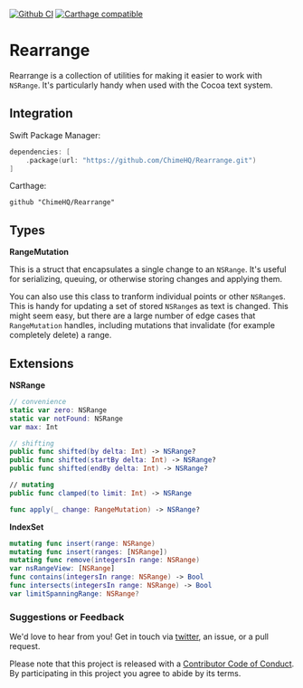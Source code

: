 [![Github CI](https://github.com/ChimeHQ/Rearrange/workflows/CI/badge.svg)](https://github.com/ChimeHQ/Rearrange/actions)
[![Carthage compatible](https://img.shields.io/badge/Carthage-compatible-4BC51D.svg)](https://github.com/Carthage/Carthage)

# Rearrange

Rearrange is a collection of utilities for making it easier to work with `NSRange`. It's particularly handy when used with the Cocoa text system.

## Integration

Swift Package Manager:

```swift
dependencies: [
    .package(url: "https://github.com/ChimeHQ/Rearrange.git")
]
```

Carthage:

```
github "ChimeHQ/Rearrange"
```

## Types

**RangeMutation**

This is a struct that encapsulates a single change to an `NSRange`. It's useful for serializing, queuing, or otherwise storing changes and applying them.

You can also use this class to tranform individual points or other `NSRange`s. This is handy for updating a set of stored `NSRange`s as text is changed. This might seem easy, but there are a large number of edge cases that `RangeMutation` handles, including mutations that invalidate (for example completely delete) a range. 

## Extensions

**NSRange**

```swift
// convenience
static var zero: NSRange
static var notFound: NSRange
var max: Int

// shifting
public func shifted(by delta: Int) -> NSRange?
public func shifted(startBy delta: Int) -> NSRange?
public func shifted(endBy delta: Int) -> NSRange?

// mutating
public func clamped(to limit: Int) -> NSRange

func apply(_ change: RangeMutation) -> NSRange?
```

**IndexSet**

```swift
mutating func insert(range: NSRange)
mutating func insert(ranges: [NSRange])
mutating func remove(integersIn range: NSRange)
var nsRangeView: [NSRange]
func contains(integersIn range: NSRange) -> Bool
func intersects(integersIn range: NSRange) -> Bool
var limitSpanningRange: NSRange?
```

### Suggestions or Feedback

We'd love to hear from you! Get in touch via [twitter](https://twitter.com/chimehq), an issue, or a pull request.

Please note that this project is released with a [Contributor Code of Conduct](CODE_OF_CONDUCT.md). By participating in this project you agree to abide by its terms.
